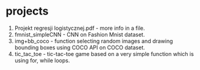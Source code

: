 # projects

1. Projekt regresji logistycznej.pdf - more info in a file.
2. fmnist_simpleCNN - CNN on Fashion Mnist dataset.
3. img+bb_coco - function selecting random images and drawing bounding boxes using COCO API on COCO dataset.
4. tic_tac_toe - tic-tac-toe game based on a very simple function which is using for, while loops.


